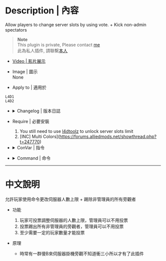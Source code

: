 # Description | 內容
Allow players to change server slots by using vote. + Kick non-admin spectators

> __Note__ <br/>
This plugin is private, Please contact [me](https://github.com/fbef0102/Game-Private_Plugin#私人插件列表-private-plugins-list)<br/>
此為私人插件, 請聯繫[本人](https://github.com/fbef0102/Game-Private_Plugin#私人插件列表-private-plugins-list)

* [Video | 影片展示](https://youtu.be/s_FnGt-pdO4)

* Image | 圖示
<br/>None

* Apply to | 適用於
```
L4D1
L4D2
```

* <details><summary>Changelog | 版本日誌</summary>

	* v2.3
</details>

* Require | 必要安裝
	1. You still need to use [l4dtoolz](https://github.com/Accelerator74/l4dtoolz/releases) to unlock server slots limit
	2. [INC] Multi Colors](https://forums.alliedmods.net/showthread.php?t=247770)

* <details><summary>ConVar | 指令</summary>

	* cfg/sourcemod/l4d_slot_vote.cfg
	```php
	// Pass vote percentage.
	sm_matchvotes_s "0.60"

	// If 1, Enabled this plugin.
	sm_slot_vote_enabled "1"

	// Maximum allowed number of server slots (this value must be equal or greater than sm_slot_vote_min).
	sm_slot_vote_max "28"

	// Minimum allowed number of server slots (this value must be equal or lesser than sm_slot_vote_max).
	sm_slot_vote_min "9"

	// Players with these flags have immune to be kicked in spectator team.
	sm_slotvote_immue_kick_flag "z"

	// If 1, players can type comamnd to votekick all non-admin spectators.
	sm_slotvote_kick_spec "1"

	// Minimum # of players in game to start the vote
	sm_slotvote_player_limit "3"
	```
</details>

* <details><summary>Command | 命令</summary>

	* **Vote to change Server Slots, Admin can change without vote (Require:Admin_Generic)**
		```php
		sm_slots <number>
		sm_maxslots <number>
		```
	* **Vote to kick all non-admin spectators, Admin can kick without vote (Require:Admin_Generic)**
		```php
		sm_nospec
		sm_nospecs
		sm_kickspec
		sm_kickspecs
		```
	* **Lock server slots Server, so nobody can change server slots (Server Console Only)**
		```php
		sm_lock_slots
		```
	* **Unlock server slots Server, so anyone can change server slots (Server Console Only)**
		```php
		sm_unlock_slots
		```
</details>

- - - -
# 中文說明
允許玩家使用命令更改伺服器人數上限 + 踢除非管理員的所有旁觀者

* 功能
	1. 玩家可投票調整伺服器的人數上限，管理員可以不用投票
	2. 投票踢出所有非管理員的旁觀者，管理員可以不用投票
	3. 至少需要一定的玩家數量才能投票

* 原理
	* 時常有一群傻B來伺服器掛機旁觀不知道衝三小所以才有了此插件